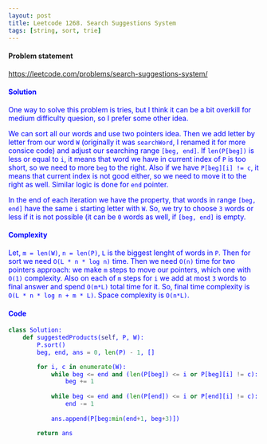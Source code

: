 ```yaml
---
layout: post
title: Leetcode 1268. Search Suggestions System
tags: [string, sort, trie]
---
```


#### Problem statement

<a href="https://leetcode.com/problems/search-suggestions-system/"> <font color = blue>https://leetcode.com/problems/search-suggestions-system/

#### Solution
One way to solve this problem is tries, but I think it can be a bit overkill for medium difficulty quesion, so I prefer some other idea. 

We can sort all our words and use two pointers idea. Then we add letter by letter from our word `W` (originally it was `searchWord`, I renamed it for more consice code) and adjust our searching range `[beg, end]`. If `len(P[beg])` is less or equal to `i`, it means that word we have in current index of `P` is too short, so we need to more `beg` to the right. Also if we have `P[beg][i] != c`, it means that current index is not good either, so we need to move it to the right as well. Similar logic is done for `end` pointer.

In the end of each iteration we have the property, that words in range `[beg, end]` have the same `i` starting letter with `W`. So, we try to choose `3` words or less if it is not possible (it can be `0` words as well, if `[beg, end]` is empty.

#### Complexity
Let, `m = len(W)`, `n = len(P)`, `L` is the biggest lenght of words in `P`. Then for sort we need `O(L * n * log n)` time. Then we need `O(n)` time for two pointers approach: we make `m` steps to move our pointers, which one with `O(1)` complexity. Also on each of `m` steps for `i` we add at most `3` words to final answer and spend `O(m*L)` total time for it. So, final time complexity is `O(L * n * log n + m * L)`. Space complexity is `O(n*L)`.

#### Code
```python
class Solution:
    def suggestedProducts(self, P, W):
        P.sort()
        beg, end, ans = 0, len(P) - 1, []

        for i, c in enumerate(W):
            while beg <= end and (len(P[beg]) <= i or P[beg][i] != c):
                beg += 1
                
            while beg <= end and (len(P[end]) <= i or P[end][i] != c):
                end -= 1
                
            ans.append(P[beg:min(end+1, beg+3)])

        return ans
```
